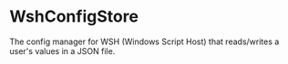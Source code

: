 # WshConfigStore
The config manager for WSH (Windows Script Host) that reads/writes a user's values in a JSON file.

